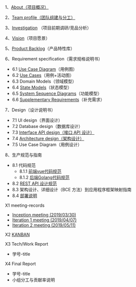1、[About（项目概况）](docs/about.md)

2、[Team profile（团队组建与分工）](docs/team-profile.md)

3、[Investigation](docs/investigation.md) （项目前期调研/竞品分析）

4、[Vision](docs/vision.md)（项目愿景）

5、[Product Backlog](docs/product-backlog.md)（产品特性库）

6、Requirement specification（需求规格说明书）

- 6.1 [Use Case Diagram](docs/use-case-diagram.md)（用例图）
- 6.2 [Use Cases](docs/use-cases.md)（用例+活动图）
- 6.3 Domain Models（领域模型）
- 6.4 [State Models](docs/state-models.md)（状态模型）
- 6.5 [System Sequence Diagrams](docs/system-sequence-diagram.md)（功能模型）
- 6.6 [Supplementary Requirements](docs/supplementary-requirements.md)（补充需求）

7、Design（设计说明书）

- 7.1 UI design（界面设计）
- 7.2 Database design（数据库设计）
- 7.3 [Interface API design（接口 API 设计）](docs/Interface-API-design.md)
- 7.4 [Architecture design（架构设计）](docs/Architecture-design.md)
- 7.5 Use Case Diagram（用例设计）

8、生产规范与指南

- 8.1 代码规范
  - 8.1.1 [前端vue代码规范](docs/fe-code-style-guide.md)
  - 8.1.2 [后端Golang代码规范](docs/se-code-style-guide.md)
- 8.2 [REST API 设计规范](docs/Restful-api-design-guide.md)
- 8.3 架构设计、详细设计（BCE 方法）到应用程序框架映射指南
- 8.4 [部署说明](docs/deploy.md)

X1 meeting-records
- [Inception meeting (2019/03/30)](meetings/Inception-meeting.md)
- [Iteration 1 meeting (2019/04/07)](meetings/Iteration-1-meeting.md)
- [Iteration 2 meeting (2019/05/11)](meetings/Iteration-2-meeting.md)

X2 [KANBAN](https://github.com/orgs/surplus-youyu/projects)

X3 Tech/Work Report

- 学号-title

X4 Final Report

- 学号-title
- 小组分工与贡献率说明
